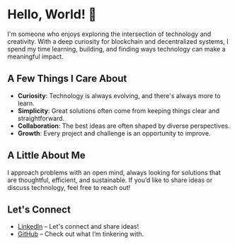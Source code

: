 # Hello, World! 👋

I'm someone who enjoys exploring the intersection of technology and creativity. With a deep curiosity for blockchain and decentralized systems, I spend my time learning, building, and finding ways technology can make a meaningful impact.

## A Few Things I Care About
- **Curiosity**: Technology is always evolving, and there's always more to learn.
- **Simplicity**: Great solutions often come from keeping things clear and straightforward.
- **Collaboration**: The best ideas are often shaped by diverse perspectives.
- **Growth**: Every project and challenge is an opportunity to improve.

## A Little About Me
I approach problems with an open mind, always looking for solutions that are thoughtful, efficient, and sustainable.
If you’d like to share ideas or discuss technology, feel free to reach out!

## Let's Connect
- [LinkedIn](https://linkedin.com/in/wstran) – Let's connect and share ideas!
- [GitHub](https://github.com/wstran) – Check out what I’m tinkering with.
